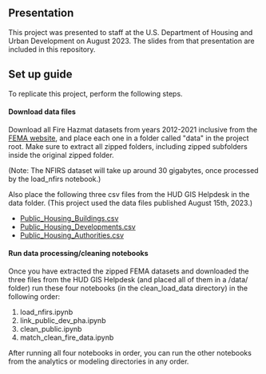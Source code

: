 ## Presentation

This project was presented to staff at the U.S. Department of Housing and Urban Development on August 2023. The slides from that presentation are included in this repository.

## Set up guide

To replicate this project, perform the following steps.

#### Download data files

Download all Fire Hazmat datasets from years 2012-2021 inclusive from the [FEMA website](https://www.fema.gov/about/openfema/data-sets/fema-usfa-nfirs-annual-data), and place each one in a folder called "data" in the project root. Make sure to extract all zipped folders, including zipped subfolders inside the original zipped folder. 

(Note: The NFIRS dataset will take up around 30 gigabytes, once processed by the load_nfirs notebook.)

Also place the following three csv files from the HUD GIS Helpdesk in the data folder. (This project used the data files published August 15th, 2023.)

* [Public_Housing_Buildings.csv](https://hudgis-hud.opendata.arcgis.com/datasets/HUD::public-housing-buildings-2/about)
* [Public_Housing_Developments.csv](https://hudgis-hud.opendata.arcgis.com/datasets/HUD::public-housing-developments-1/about)
* [Public_Housing_Authorities.csv](https://hudgis-hud.opendata.arcgis.com/datasets/HUD::public-housing-authorities-1/about)

#### Run data processing/cleaning notebooks

Once you have extracted the zipped FEMA datasets and downloaded the three files from the HUD GIS Helpdesk (and placed all of them in a /data/ folder) run these four notebooks (in the clean_load_data directory) in the following order:

1) load_nfirs.ipynb
2) link_public_dev_pha.ipynb
3) clean_public.ipynb
4) match_clean_fire_data.ipynb

After running all four notebooks in order, you can run the other notebooks from the analytics or modeling directories in any order.
